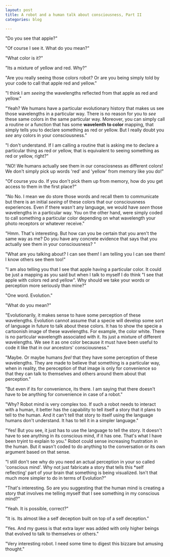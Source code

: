 ```yaml
---
layout: post
title: A robot and a human talk about consciousness, Part II
categories: blog

---
```


"Do you see that apple?"

"Of course I see it. What do you mean?"

"What color is it?"

"Its a mixture of yellow and red. Why?"

"Are you really seeing those colors robot? Or are you being simply told by your code to call that apple red and yellow."

"I think I am *seeing* the wavelengths reflected from that apple as red and yellow."

"Yeah? We humans have a particular evolutionary history that makes us see those wavelengths in a particular way. There is no reason for you to *see* these same colors in the same particular way. Moreover, you can simply call a routine or a function that has some **wavelenth to color** mapping, that simply tells you to declare something as red or yellow. But I really doubt you *see* any colors in your consciousness."

"I don't understand. If I am calling a routine that is asking me to declare a particular thing as red or yellow, that is equivalent to seeing something as red or yellow, right?"

"NO! We humans actually see them in our consciosness as different colors! We don't simply pick up words 'red' and 'yellow' from memory like you do!"

"Of course you do. If you don't pick them up from memory, how do you get access to them in the first place?"

"No No. I mean we do store those words and recall them to communicate but there is an initial *seeing* of these colors that our consciousness experiences. Even if there wasn't any language, we would have *seen* those wavelengths in a particular way. You on the other hand, were simply coded to call something a particular color depending on what wavelength your photo receptors or whatever receive."

"Hmm. That's interesting. But how can you be certain that you aren't the same way as me? Do you have any concrete evidence that says that you actually see them in your consciousness? "

"What are you talking about? I can see them! I am telling you I can see them! I know others see them too!"

"I am also telling you that I see that apple having a particular color. It could be just a mapping as you said but when I talk to myself I do think "I see that apple with colors red and yellow". Why should we take your words or perception more seriously than mine?"

"One word. Evolution."

"What do you mean?"

"Evolutionarily, it makes sense to have some perception of these wavelengths. Evolution cannot assume that a specie will develop some sort of language in future to talk about these colors. It has to show the specie a cartoonish image of these wavelengths. For example, the color white. There is no particular wavelength associated with it. Its just a mixture of different wavelengths. We see it as one color because it must have been useful to code it like that in our ancestors' consciousness."

"Maybe. Or maybe humans *feel* that they have some perception of these wavelengths. They are made to believe that something is a particular way, when in reality, the pereception of that image is only for convenience so that they can talk to themselves and others around them about that perception."

"But even if its for convenience, its there. I am saying that there doesn't have to be anything for convenience in case of a robot."

"Why? Robot mind is very complex too. If such a robot needs to interact with a human, it better has the capability to tell itself a story that it plans to tell to the human. And it can't tell that story to itself using the language humans don't understand. It has to tell it in a simpler language."

"Yes! But you see, it just has to use the language to tell the story. It doesn't have to see anything in its conscious mind, if it has one. That's what I have been tryint to explain to you." Robot could sense increasing frustration in the human. But it wasn't coded to do anything to the conversation or its own argument based on that sense. 

"I still don't see why do you need an actual perception in your so called 'conscious mind'. Why not just fabricate a story that tells this *self reflecting' part of your brain that something is being visualized. Isn't that much more simpler to do in terms of Evolution?"

"That's interesting. So are you suggesting that the human mind is creating a story that involves me telling myself that I see something in my conscious mind?" 

"Yeah. It is possible, correct?"

"It is. Its almost like a self deception built on top of a self deception."

"Yes. And my guess is that extra layer was added with only higher beings that evolved to talk to themselves or others."

"Very interesting robot. I need some time to digest this bizzare but amusing thought."

